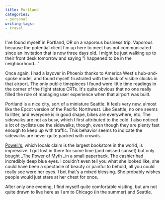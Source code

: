 ```yaml
---
title: Portland
categories:
- personal
writing-tags:
- travel
---
```


I've found myself in Portland, OR on a vaporous business trip.  Vaporous because the potential client I'm up here to meet has not communicated since an invitation that is now three days old.  I might be just walking up to their front desk tomorrow and saying "I happened to be in the neighborhood..."

Once again, I had a layover in Phoenix thanks to America West's hub-and-spoke model, and found myself frustrated with the lack of visible clocks in that airport.  The only public timepieces I found were little time readings in the corner of the flight status CRTs.  It's quite obvious that no one really filled the role of managing user experience when that airport was built.

Portland is a nice city, sort of a miniature Seattle.  It feels very new, almost like the Epcot version of the Pacific Northwest.  Like Seattle, no one seems to litter, and everyone is in good shape, bikes are everywhere, etc.  The sidewalks are not as busy, which I first attributed to the cold.  I also noticed a lot of cyclists use the sidewalks, though, even though they are plenty fast enough to keep up with traffic.  This behavior seems to indicate the sidewalks are never quite packed with crowds.

[Powell's][1], which locals claim is the largest bookstore in the world, is impressive.  I got lost in there for some time (and missed sunset) but only bought _[The Power of Myth][2] _in a small paperback.  The cashier had incredibly deep blue eyes.  I couldn't even tell you what she looked like, she could have been a spectacle of beauty or painful to behold, all you could really see were her eyes.  I bet that's a mixed blessing.  She probably wishes people would just stare at her chest for once.

   [1]: http://www.powells.com/
   [2]: http://allconsuming.net/item.cgi?isbn=0385418868

After only one evening, I find myself quite comfortable visiting, but am not quite drawn to live here as I am to Chicago (in the summer) and Seattle.
